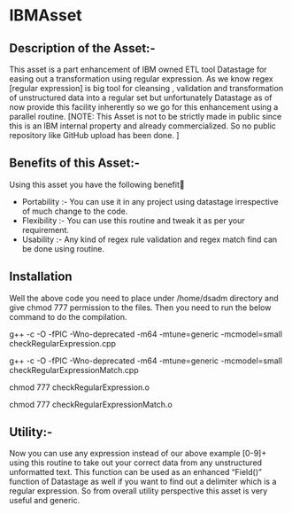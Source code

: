 # IBMAsset

## Description of the Asset:-
This asset is a part enhancement of IBM owned ETL tool Datastage for easing out a transformation using regular expression. As we know regex [regular expression] is big tool for cleansing , validation and transformation of unstructured data into a regular set but unfortunately Datastage as of now provide this facility inherently so we go for this enhancement using a parallel routine.
[NOTE: This Asset is not to be strictly made in public since this is an IBM internal property and already commercialized. So no public repository like GitHub upload has been done. ]

## Benefits of this Asset:- 
Using this asset you have the following benefit
*	Portability :- You can use it in any project using datastage irrespective of much change to the code.
*	Flexibility :- You can use this routine and tweak it as per your requirement.
*	Usability :- Any kind of regex rule validation and regex match find can be done using routine.

## Installation

Well the above code you need to place under /home/dsadm directory and give chmod 777 permission to the files. Then you need to run the below command to do the compilation.

g++ -c -O -fPIC -Wno-deprecated -m64 -mtune=generic -mcmodel=small checkRegularExpression.cpp

g++ -c -O -fPIC -Wno-deprecated -m64 -mtune=generic -mcmodel=small checkRegularExpressionMatch.cpp

chmod 777 checkRegularExpression.o
    
chmod 777 checkRegularExpressionMatch.o


## Utility:-
Now you can use any expression instead of our above example [0-9]+ using this routine to take out your correct data from any unstructured unformatted text. This function can be used as an enhanced “Field()” function of Datastage as well if you want to find out a delimiter which is a regular expression.
So from overall utility perspective this asset is very useful and generic. 
